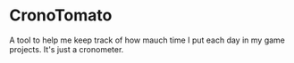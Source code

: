 # CronoTomato
A tool to help me keep track of how mauch time I put each day in my game projects. It's just a cronometer.
